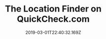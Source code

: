 ---
title: The Location Finder on QuickCheck.com
date: "2019-03-01T22:40:32.169Z"
description: In early 2019, I built the location finder feature on QuickCheck.com
projectUrl: https://quickchek.com/
---